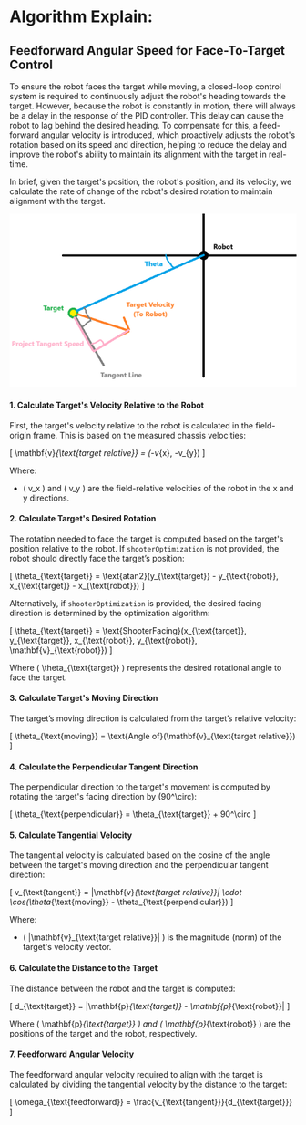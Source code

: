# Algorithm Explain:
## Feedforward Angular Speed for Face-To-Target Control

To ensure the robot faces the target while moving, a closed-loop control system is required to continuously adjust the robot's heading towards the target. However, because the robot is constantly in motion, there will always be a delay in the response of the PID controller. This delay can cause the robot to lag behind the desired heading. To compensate for this, a feed-forward angular velocity is introduced, which proactively adjusts the robot's rotation based on its speed and direction, helping to reduce the delay and improve the robot's ability to maintain its alignment with the target in real-time.

In brief, given the target's position, the robot's position, and its velocity, we calculate the rate of change of the robot's desired rotation to maintain alignment with the target.

![alt text](<face to target.png>)

#### 1. **Calculate Target's Velocity Relative to the Robot**

First, the target's velocity relative to the robot is calculated in the field-origin frame. This is based on the measured chassis velocities:

\[
\mathbf{v}_{\text{target relative}} = (-v_{x}, -v_{y})
\]

Where:
- \( v_x \) and \( v_y \) are the field-relative velocities of the robot in the x and y directions.

#### 2. **Calculate Target's Desired Rotation**

The rotation needed to face the target is computed based on the target's position relative to the robot. If `shooterOptimization` is not provided, the robot should directly face the target’s position:

\[
\theta_{\text{target}} = \text{atan2}(y_{\text{target}} - y_{\text{robot}}, x_{\text{target}} - x_{\text{robot}})
\]

Alternatively, if `shooterOptimization` is provided, the desired facing direction is determined by the optimization algorithm:

\[
\theta_{\text{target}} = \text{ShooterFacing}(x_{\text{target}}, y_{\text{target}}, x_{\text{robot}}, y_{\text{robot}}, \mathbf{v}_{\text{robot}})
\]

Where \( \theta_{\text{target}} \) represents the desired rotational angle to face the target.


#### 3. **Calculate Target's Moving Direction**

The target’s moving direction is calculated from the target’s relative velocity:

\[
\theta_{\text{moving}} = \text{Angle of}(\mathbf{v}_{\text{target relative}})
\]

#### 4. **Calculate the Perpendicular Tangent Direction**

The perpendicular direction to the target's movement is computed by rotating the target's facing direction by \(90^\circ\):

\[
\theta_{\text{perpendicular}} = \theta_{\text{target}} + 90^\circ
\]

#### 5. **Calculate Tangential Velocity**

The tangential velocity is calculated based on the cosine of the angle between the target's moving direction and the perpendicular tangent direction:

\[
v_{\text{tangent}} = \|\mathbf{v}_{\text{target relative}}\| \cdot \cos(\theta_{\text{moving}} - \theta_{\text{perpendicular}})
\]

Where:
- \( \|\mathbf{v}_{\text{target relative}}\| \) is the magnitude (norm) of the target's velocity vector.

#### 6. **Calculate the Distance to the Target**

The distance between the robot and the target is computed:

\[
d_{\text{target}} = \|\mathbf{p}_{\text{target}} - \mathbf{p}_{\text{robot}}\|
\]

Where \( \mathbf{p}_{\text{target}} \) and \( \mathbf{p}_{\text{robot}} \) are the positions of the target and the robot, respectively.

#### 7. **Feedforward Angular Velocity**

The feedforward angular velocity required to align with the target is calculated by dividing the tangential velocity by the distance to the target:

\[
\omega_{\text{feedforward}} = \frac{v_{\text{tangent}}}{d_{\text{target}}}
\]
